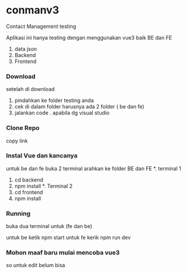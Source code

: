 # conmanv3
Contact Management testing

Aplikasi ini hanya testing dengan menggunakan vue3 baik BE dan FE
1. data json
2. Backend
3. Frontend


### Download
setelah di download 
1. pindahkan ke folder testing anda
2. cek di dalam folder harusnya ada 2 folder ( be dan fe)
3. jalankan code . apabila dg visual studio

### Clone Repo
 copy link
### Instal Vue dan kancanya
 untuk be dan fe 
 buka 2 terminal arahkan ke folder BE dan FE
 *. terminal 1
   1. cd backend
   2. npm install
 *. Terminal 2
   1. cd frontend
   2. npm install

### Running 
 buka dua terminal untuk (fe dan be)
 
 untuk be ketik npm start
 untuk fe kerik npm run dev
 
 ### Mohon maaf baru mulai mencoba vue3
 so untuk edit belum bisa 
